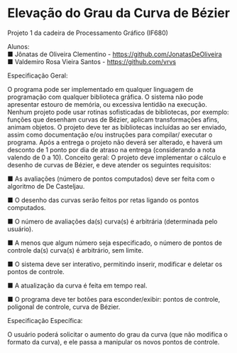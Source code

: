 # Elevação do Grau da Curva de Bézier

Projeto 1 da cadeira de Processamento Gráfico (IF680)

Alunos: <br />
■ Jônatas de Oliveira Clementino - https://github.com/JonatasDeOliveira <br />
■ Valdemiro Rosa Vieira Santos - https://github.com/vrvs

Especificação Geral:

O programa pode ser implementado em qualquer linguagem de programação
com qualquer biblioteca gráfica. O sistema não pode apresentar estouro de
memória, ou excessiva lentidão na execução. Nenhum projeto pode usar rotinas
sofisticadas de bibliotecas, por exemplo: funções que desenham curvas de Bézier,
aplicam transformações afins, animam objetos. O projeto deve ter as bibliotecas
incluídas ao ser enviado, assim como documentação e/ou instruções para compilar/
executar o programa. Após a entrega o projeto não deverá ser alterado,
e haverá um desconto de 1 ponto por dia de atraso na entrega (considerando a
nota valendo de 0 a 10).
Conceito geral: O projeto deve implementar o cálculo e desenho de curvas
de Bézier, e deve atender os seguintes requisitos:

■ As avaliações (número de pontos computados) deve ser feita com o algoritmo
de De Casteljau.

■ O desenho das curvas serão feitos por retas ligando os pontos computados.

■ O número de avaliações da(s) curva(s) é arbitrária (determinada pelo usuário).

■ A menos que algum número seja especificado, o número de pontos de
controle da(s) curva(s) é arbitrário, sem limite.

■ O sistema deve ser interativo, permitindo inserir, modificar e deletar os
pontos de controle.

■ A atualização da curva é feita em tempo real.

■ O programa deve ter botões para esconder/exibir: pontos de controle,
poligonal de controle, curva de Bézier.


Especificação Específica:

O usuário poderá solicitar o aumento do grau da curva (que não modifica o
formato da curva), e ele passa a manipular os novos pontos de controle.
